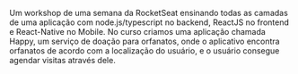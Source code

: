 Um workshop de uma semana da RocketSeat ensinando todas as camadas de uma aplicação com node.js/typescript no backend, ReactJS no frontend e React-Native no Mobile. No curso
criamos uma aplicação chamada Happy, um serviço de doação para orfanatos, onde o aplicativo encontra orfanatos de acordo com a localização do usuário, e o usuário consegue agendar
visitas através dele. 
